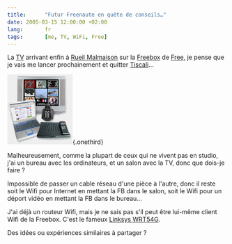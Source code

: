 ```yaml
---
title:      "Futur Freenaute en quête de conseils…"
date: 2005-03-15 12:00:00 +02:00
lang:       fr
tags:       [me, TV, WiFi, Free]
---
```


La [TV](http://adsl.free.fr/tv/) arrivant enfin à [Rueil Malmaison](http://adsl.free.fr/degroup/92.html) sur la [Freebox](http://adsl.free.fr/) de [Free](http://free.fr/), je pense que je vais me lancer prochainement et quitter [Tiscali](/2005/02/tiscali-auto-explose-ses-quotas-de-mail.html)…

![](freebox.png){.onethird}

Malheureusement, comme la plupart de ceux qui ne vivent pas en studio, j'ai un bureau avec les ordinateurs, et un salon avec la TV, donc que dois-je faire ?

Impossible de passer un cable réseau d'une pièce à l'autre, donc il reste soit le Wifi pour Internet en mettant la FB dans le salon, soit le Wifi pour un déport vidéo en mettant la FB dans le bureau…

J'ai déjà un routeur Wifi, mais je ne sais pas s'il peut être lui-même client Wifi de la Freebox. C'est le fameux [Linksys WRT54G](http://www.linksys.com/international/product.asp?coid=15&ipid=218).

Des idées ou expériences similaires à partager ?

